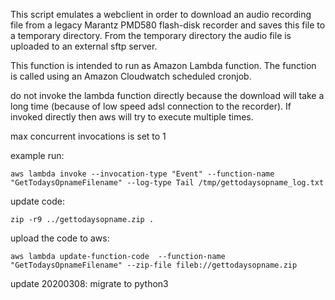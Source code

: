 This script emulates a webclient in order to download an audio recording file from a legacy Marantz PMD580 flash-disk recorder and saves this file to a temporary directory. 
From the temporary directory the audio file is uploaded to an external sftp server.

This function is intended to run as Amazon Lambda function.
The function is called using an Amazon Cloudwatch scheduled cronjob.

do not invoke the lambda function directly because the download will take a long time (because of low speed adsl connection to the recorder). If invoked directly then aws will try to execute multiple times.

max concurrent invocations is set to 1

example run:
```
aws lambda invoke --invocation-type "Event" --function-name "GetTodaysOpnameFilename" --log-type Tail /tmp/gettodaysopname_log.txt
```



update code:
```
zip -r9 ../gettodaysopname.zip .
```

upload the code to aws:
```
aws lambda update-function-code  --function-name "GetTodaysOpnameFilename" --zip-file fileb://gettodaysopname.zip
```

update 20200308: migrate to python3
